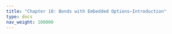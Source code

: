 ```yaml
---
title: "Chapter 10: Bonds with Embedded Options—Introduction"
type: docs
nav_weight: 100000
---
```

